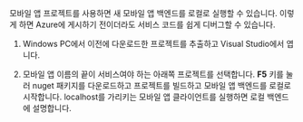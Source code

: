 

모바일 앱 프로젝트를 사용하면 새 모바일 앱 백엔드를 로컬로 실행할 수 있습니다. 이렇게 하면 Azure에 게시하기 전이더라도 서비스 코드를 쉽게 디버그할 수 있습니다.

1. Windows PC에서 이전에 다운로드한 프로젝트를 추출하고 Visual Studio에서 엽니다.

2. 모바일 앱 이름의 끝이 서비스여야 하는 아래쪽 프로젝트를 선택합니다. **F5** 키를 눌러 nuget 패키지를 다운로드하고 프로젝트를 빌드하고 모바일 앱 백엔드를 로컬로 시작합니다. localhost를 가리키는 모바일 앱 클라이언트를 실행하면 로컬 백엔드에 설명합니다.

<!---HONumber=62-->